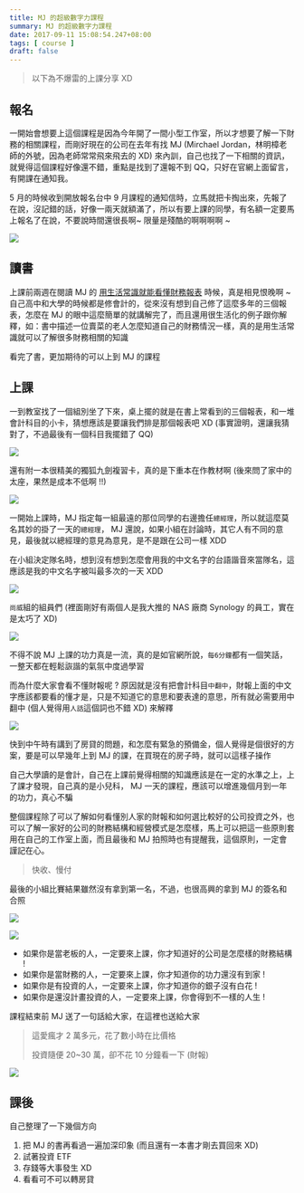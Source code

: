 ```yaml
---
title: MJ 的超級數字力課程
summary: MJ 的超級數字力課程
date: 2017-09-11 15:08:54.247+08:00
tags: [ course ]
draft: false
---
```


> 以下為不爆雷的上課分享 XD

## 報名

一開始會想要上這個課程是因為今年開了一間小型工作室，所以才想要了解一下財務的相關課程，而剛好現在的公司在去年有找 MJ (Mirchael Jordan，林明樟老師的外號，因為老師常常飛來飛去的 XD) 來內訓，自己也找了一下相關的資訊，就覺得這個課程好像還不錯，重點是找到了還報不到 QQ，只好在官網上面留言，有開課在通知我。

5 月的時候收到開放報名台中 9 月課程的通知信時，立馬就把卡掏出來，先報了在說，沒記錯的話，好像一兩天就額滿了，所以有要上課的同學，有名額一定要馬上報名了在說，不要說時間還很長啊~ 限量是殘酷的啊啊啊啊 ~

![](/static/images/404.webp)

## 讀書

上課前兩週在閱讀 MJ 的 [用生活常識就能看懂財務報表](http://www.books.com.tw/products/0010704573) 時候，真是相見恨晚啊 ~
自己高中和大學的時候都是修會計的，從來沒有想到自己修了這麼多年的三個報表，怎麼在 MJ 的眼中這麼簡單的就講解完了，而且還用很生活化的例子跟你解釋，如：書中描述一位賣菜的老人怎麼知道自己的財務情況一樣，真的是用生活常識就可以了解很多財務相關的知識

看完了書，更加期待的可以上到 MJ 的課程

## 上課

一到教室找了一個組別坐了下來，桌上擺的就是在書上常看到的三個報表，和一堆會計科目的小卡，猜想應該是要讓我們排是那個報表吧 XD (事實證明，還讓我猜對了，不過最後有一個科目我擺錯了 QQ)

![](/static/images/404.webp)

還有附一本很精美的獨狐九劍複習卡，真的是下重本在作教材啊 (後來問了家中的太座，果然是成本不低啊 !!)

![](/static/images/404.webp)

一開始上課時，MJ 指定每一組最遠的那位同學的右邊擔任`總經理`，所以就這麼莫名其妙的掛了一天的`總經理`，
MJ 還說，如果小組在討論時，其它人有不同的意見，最後就以總經理的意見為意見，是不是跟在公司一樣 XDD

在小組決定隊名時，想到沒有想到怎麼會用我的中文名字的台語諧音來當隊名，這應該是我的中文名字被叫最多次的一天 XDD

![](/static/images/404.webp)

`尚威`組的組員們 (裡面剛好有兩個人是我大推的 NAS 廠商 Synology 的員工，實在是太巧了 XD)

![](/static/images/404.webp)

不得不說 MJ 上課的功力真是一流，真的是如官網所說，`每6分鐘`都有一個笑話，一整天都在輕鬆詼諧的氣氛中度過學習

而為什麼大家會看不懂財報呢 ? 原因就是沒有把會計科目`中翻中`，財報上面的中文字應該都要看的懂才是，只是不知道它的意思和要表達的意思，所有就必需要用中翻中 (個人覺得用`人話`這個詞也不錯 XD) 來解釋

![](/static/images/404.webp)

快到中午時有講到了房貸的問題，和怎麼有緊急的預備金，個人覺得是個很好的方案，要是可以早幾年上到 MJ 的課，在買現在的房子時，就可以這樣子操作

自己大學讀的是會計，自己在上課前覺得相關的知識應該是在一定的水準之上，上了課才發現，自己真的是小兒科，
MJ 一天的課程，應該可以增進幾個月到一年的功力，真心不騙

整個課程除了可以了解如何看懂別人家的財報和如何選比較好的公司投資之外，也可以了解一家好的公司的財務結構和經營模式是怎麼樣，馬上可以把這一些原則套用在自己的工作室上面，而且最後和 MJ 拍照時也有提醒我，這個原則，一定會謹記在心。

> 快收、慢付

最後的小組比賽結果雖然沒有拿到第一名，不過，也很高興的拿到 MJ 的簽名和合照

![](/static/images/404.webp)

![](/static/images/404.webp)

- 如果你是當老板的人，一定要來上課，你才知道好的公司是怎麼樣的財務結構 !
- 如果你是當財務的人，一定要來上課，你才知道你的功力還沒有到家 !
- 如果你是有投資的人，一定要來上課，你才知道你的銀子沒有白花 !
- 如果你是還沒計畫投資的人，一定要來上課，你會得到不一樣的人生 !

課程結束前 MJ 送了一句話給大家，在這裡也送給大家

> 這愛瘋才 2 萬多元，花了數小時在比價格
>
> 投資隨便 20~30 萬，卻不花 10 分鐘看一下 (財報)

![](/static/images/404.webp)

## 課後

自己整理了一下幾個方向

1. 把 MJ 的書再看過一遍加深印象 (而且還有一本書才剛去買回來 XD)
2. 試著投資 ETF 
3. 存錢等大事發生 XD
4. 看看可不可以轉房貸